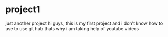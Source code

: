 # project1
just another project
 hi guys, 
 this is my first project and i don't know how to use to use git hub thats why i am taking help of youtube videos 
